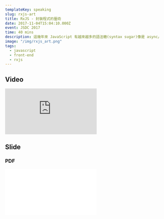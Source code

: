 ```yaml
---
templateKey: speaking
slug: rxjs-art
title: RxJS - 封裝程式的藝術
date: 2017-11-04T15:04:10.000Z
event: JSDC 2017
time: 40 mins
description: 這幾年來 JavaScript 有越來越多的語法糖(syntax sugar)像是 async/await, generator 等等，但我們實際上在處理非同步行為時，仍然要透過各種不同的方式；這使我們必須學習越來越多的語法，但程式碼卻更加難以閱讀。本次演講將會說明 RxJS 如何使用相同的方式處理各種非同步行為，以及我們要如何運用 Functional Programming 的觀念把複雜的非同步行為封裝成簡單可讀的程式碼。
image: "/img/rxjs_art.png"
tags:
  - javascript
  - front-end
  - rxjs
---
```


## Video

<iframe src="https://www.youtube.com/embed/f1KjK8irCbY" frameborder="0" allow="accelerometer; autoplay; encrypted-media; gyroscope; picture-in-picture" allowfullscreen></iframe>

## Slide

### PDF
<iframe style="border:0; padding:0; margin:0; background:transparent;" src="//speakerdeck.com/player/bb74b090a22e4af6bc54c503fbe64fb1" allowfullscreen="allowfullscreen" mozallowfullscreen="true" webkitallowfullscreen="true"></iframe>
